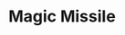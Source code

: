 ---
title: "Magic Missile"
index: "magic-missile"
permalink: /spells/magic-missile/
tags:
  - Spell
  - 1st Level
  - Evocation
  - Damage
  - Force
available_for:
  - Sorcerer
  - Wizard
level: "1st Level"
school: "Evocation"
range: "120 ft"
comp:
  - V
  - S
effect: "Force"
description: |
  You create three glowing darts of magical force. Each dart hits a creature of your choice that you can see within range. A dart deals 1d4 + 1 force damage to its target. The darts all strike simultaneously, and you can direct them to hit one creature or several.

  **At higher levels.** When you cast this spell using a spell slot of 2nd level or higher, the spell creates one more dart for each slot level above 1st.
excerpt: "You create three glowing darts of magical force."
source: "Basic Rules"
---